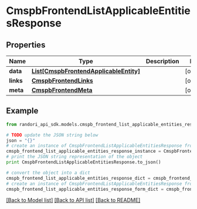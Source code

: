 # CmspbFrontendListApplicableEntitiesResponse


## Properties

Name | Type | Description | Notes
------------ | ------------- | ------------- | -------------
**data** | [**List[CmspbFrontendApplicableEntity]**](CmspbFrontendApplicableEntity.md) |  | [optional] 
**links** | [**CmspbFrontendLinks**](CmspbFrontendLinks.md) |  | [optional] 
**meta** | [**CmspbFrontendMeta**](CmspbFrontendMeta.md) |  | [optional] 

## Example

```python
from randori_api_sdk.models.cmspb_frontend_list_applicable_entities_response import CmspbFrontendListApplicableEntitiesResponse

# TODO update the JSON string below
json = "{}"
# create an instance of CmspbFrontendListApplicableEntitiesResponse from a JSON string
cmspb_frontend_list_applicable_entities_response_instance = CmspbFrontendListApplicableEntitiesResponse.from_json(json)
# print the JSON string representation of the object
print CmspbFrontendListApplicableEntitiesResponse.to_json()

# convert the object into a dict
cmspb_frontend_list_applicable_entities_response_dict = cmspb_frontend_list_applicable_entities_response_instance.to_dict()
# create an instance of CmspbFrontendListApplicableEntitiesResponse from a dict
cmspb_frontend_list_applicable_entities_response_form_dict = cmspb_frontend_list_applicable_entities_response.from_dict(cmspb_frontend_list_applicable_entities_response_dict)
```
[[Back to Model list]](../README.md#documentation-for-models) [[Back to API list]](../README.md#documentation-for-api-endpoints) [[Back to README]](../README.md)


